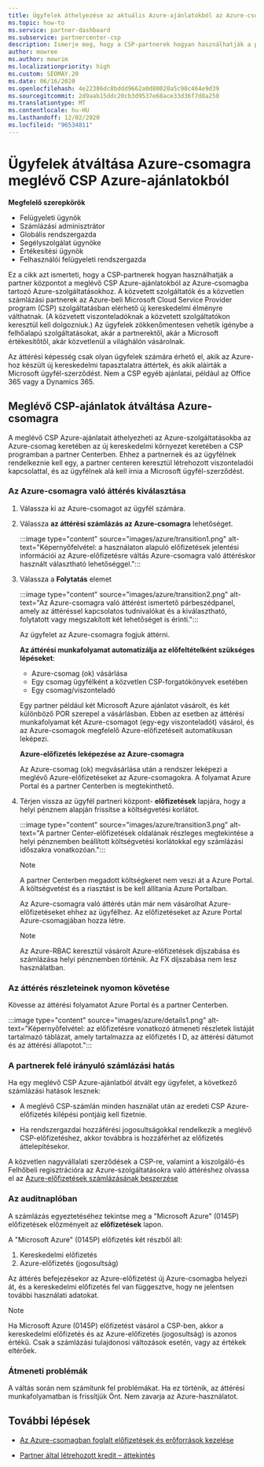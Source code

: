 ```yaml
---
title: Ügyfelek áthelyezése az aktuális Azure-ajánlatokból az Azure-csomagba
ms.topic: how-to
ms.service: partner-dashboard
ms.subservice: partnercenter-csp
description: Ismerje meg, hogy a CSP-partnerek hogyan használhatják a partner központot a meglévő CSP Azure-ajánlatokból az Azure-csomag keretében az Azure-szolgáltatásokhoz.
author: mowree
ms.author: mowrim
ms.localizationpriority: high
ms.custom: SEOMAY.20
ms.date: 06/16/2020
ms.openlocfilehash: 4e22386dc8bddd9662a0d80020a5c90c464e9d39
ms.sourcegitcommit: 2d9aab15ddc20cb3d9537e68ace33d36f7d8a250
ms.translationtype: MT
ms.contentlocale: hu-HU
ms.lasthandoff: 12/02/2020
ms.locfileid: "96534811"
---
```

# <a name="transition-customers-to-azure-plan-from-existing-csp-azure-offers"></a>Ügyfelek átváltása Azure-csomagra meglévő CSP Azure-ajánlatokból

**Megfelelő szerepkörök**

- Felügyeleti ügynök
- Számlázási adminisztrátor
- Globális rendszergazda
- Segélyszolgálat ügynöke
- Értékesítési ügynök
- Felhasználói felügyeleti rendszergazda

Ez a cikk azt ismerteti, hogy a CSP-partnerek hogyan használhatják a partner központot a meglévő CSP Azure-ajánlatokból az Azure-csomagba tartozó Azure-szolgáltatásokhoz. A közvetett szolgáltatók és a közvetlen számlázási partnerek az Azure-beli Microsoft Cloud Service Provider program (CSP) szolgáltatásban elérhető új kereskedelmi élményre válthatnak. (A közvetett viszonteladóknak a közvetett szolgáltatókon keresztül kell dolgozniuk.) Az ügyfelek zökkenőmentesen vehetik igénybe a felhőalapú szolgáltatásokat, akár a partnerektől, akár a Microsoft értékesítőtől, akár közvetlenül a világhálón vásárolnak.

Az áttérési képesség csak olyan ügyfelek számára érhető el, akik az Azure-hoz készült új kereskedelmi tapasztalatra áttértek, és akik aláírták a Microsoft ügyfél-szerződést. Nem a CSP egyéb ajánlatai, például az Office 365 vagy a Dynamics 365.

## <a name="transition-existing-csp-offers-to-an-azure-plan"></a>Meglévő CSP-ajánlatok átváltása Azure-csomagra

A meglévő CSP Azure-ajánlatait áthelyezheti az Azure-szolgáltatásokba az Azure-csomag keretében az új kereskedelmi környezet keretében a CSP programban a partner Centerben. Ehhez a partnernek és az ügyfélnek rendelkeznie kell egy, a partner centeren keresztül létrehozott viszonteladói kapcsolattal, és az ügyfélnek alá kell írnia a Microsoft ügyfél-szerződést.

### <a name="select-transition-to-azure-plan"></a>Az Azure-csomagra való áttérés kiválasztása

1. Válassza ki az Azure-csomagot az ügyfél számára.

2. Válassza **az áttérési számlázás az Azure-csomagra** lehetőséget.

   :::image type="content" source="images/azure/transition1.png" alt-text="Képernyőfelvétel: a használaton alapuló előfizetések jelentési információi az Azure-előfizetésre váltás Azure-csomagra való áttéréskor használt választható lehetőséggel.":::

3. Válassza a **Folytatás** elemet

   :::image type="content" source="images/azure/transition2.png" alt-text="Az Azure-csomagra való áttérést ismertető párbeszédpanel, amely az áttéréssel kapcsolatos tudnivalókat és a kiválasztható, folytatott vagy megszakított két lehetőséget is érinti.":::

   Az ügyfelet az Azure-csomagra fogjuk áttérni.

   **Az áttérési munkafolyamat automatizálja az előfeltételként szükséges lépéseket**:

   - Azure-csomag (ok) vásárlása
   - Egy csomag ügyfélként a közvetlen CSP-forgatókönyvek esetében  
   - Egy csomag/viszonteladó  

   Egy partner például két Microsoft Azure ajánlatot vásárolt, és két különböző POR szerepel a vásárlásban. Ebben az esetben az áttérési munkafolyamat két Azure-csomagot (egy-egy viszonteladót) vásárol, és az Azure-csomagok megfelelő Azure-előfizetéseit automatikusan leképezi.  

   **Azure-előfizetés leképezése az Azure-csomagra**

   Az Azure-csomag (ok) megvásárlása után a rendszer leképezi a meglévő Azure-előfizetéseket az Azure-csomagokra. A folyamat Azure Portal és a partner Centerben is megtekinthető.

4. Térjen vissza az ügyfél partneri központ- **előfizetések** lapjára, hogy a helyi pénznem alapján frissítse a költségvetési korlátot.

   :::image type="content" source="images/azure/transition3.png" alt-text="A partner Center-előfizetések oldalának részleges megtekintése a helyi pénznemben beállított költségvetési korlátokkal egy számlázási időszakra vonatkozóan.":::

   >[!NOTE]
   >A partner Centerben megadott költségkeret nem veszi át a Azure Portal. A költségvetést és a riasztást is be kell állítania Azure Portalban.

   Az Azure-csomagra való áttérés után már nem vásárolhat Azure-előfizetéseket ehhez az ügyfélhez. Az előfizetéseket az Azure Portal Azure-csomagjában hozza létre.

   >[!NOTE]
   > Az Azure-RBAC keresztül vásárolt Azure-előfizetések díjszabása és számlázása helyi pénznemben történik. Az FX díjszabása nem lesz használatban.

### <a name="track-your-transition-details"></a>Az áttérés részleteinek nyomon követése

Kövesse az áttérési folyamatot Azure Portal és a partner Centerben.

:::image type="content" source="images/azure/details1.png" alt-text="Képernyőfelvétel: az előfizetésre vonatkozó átmeneti részletek listáját tartalmazó táblázat, amely tartalmazza az előfizetés I D, az áttérési dátumot és az áttérési állapotot.":::

### <a name="billing-impact-to-partners"></a>A partnerek felé irányuló számlázási hatás

Ha egy meglévő CSP Azure-ajánlatból átvált egy ügyfelet, a következő számlázási hatások lesznek:

- A meglévő CSP-számlán minden használat után az eredeti CSP Azure-előfizetés kilépési pontjáig kell fizetnie.

- Ha rendszergazdai hozzáférési jogosultságokkal rendelkezik a meglévő CSP-előfizetéshez, akkor továbbra is hozzáférhet az előfizetés áttelepítésekor.

A közvetlen nagyvállalati szerződések a CSP-re, valamint a kiszolgáló-és Felhőbeli regisztrációra az Azure-szolgáltatásokra való áttéréshez olvassa el az [Azure-előfizetések számlázásának beszerzése](/azure/billing/mpa-request-ownership)

### <a name="audit-log"></a>Az auditnaplóban

A számlázás egyeztetéséhez tekintse meg a "Microsoft Azure" (0145P) előfizetések előzményeit az **előfizetések** lapon.

A "Microsoft Azure" (0145P) előfizetés két részből áll:

1. Kereskedelmi előfizetés
2. Azure-előfizetés (jogosultság)

Az áttérés befejezésekor az Azure-előfizetést új Azure-csomagba helyezi át, és a kereskedelmi előfizetés fel van függesztve, hogy ne jelentsen további használati adatokat.  

>[!NOTE]
>Ha Microsoft Azure (0145P) előfizetést vásárol a CSP-ben, akkor a kereskedelmi előfizetés és az Azure-előfizetés (jogosultság) is azonos értékű. Csak a számlázási tulajdonosi változások esetén, vagy az értékek eltérőek.

### <a name="transition-issues"></a>Átmeneti problémák

A váltás során nem számítunk fel problémákat. Ha ez történik, az áttérési munkafolyamatban is frissítjük Önt. Nem zavarja az Azure-használatot.  

## <a name="next-steps"></a>További lépések

- [Az Azure-csomagban foglalt előfizetések és erőforrások kezelése](azure-plan-manage.md)

- [Partner által létrehozott kredit – áttekintés](partner-earned-credit.md)